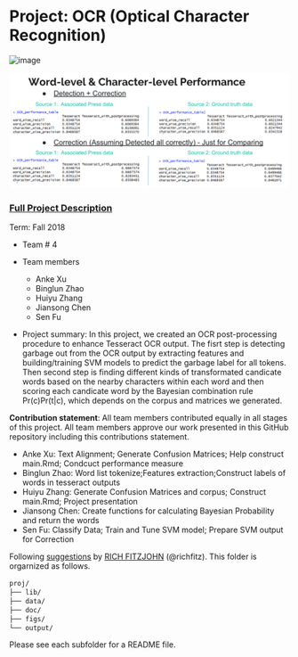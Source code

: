 # Project: OCR (Optical Character Recognition) 

![image](figs/intro.png)

![image](figs/PerformancePic.png)

### [Full Project Description](doc/project4_desc.md)

Term: Fall 2018

+ Team # 4
+ Team members
	+ Anke Xu
	+ Binglun Zhao
	+ Huiyu Zhang
	+ Jiansong Chen
	+ Sen Fu
	
+ Project summary: In this project, we created an OCR post-processing procedure to enhance Tesseract OCR output. The fisrt step is detecting garbage out from the OCR output by extracting features and building/training SVM models to predict the garbage label for all tokens. Then second step is finding different kinds of transformated candicate words based on the nearby characters within each word and then scoring each candicate word by the Bayesian combination rule Pr(c)Pr(t|c), which depends on the corpus and matrices we generated.
	
**Contribution statement**: All team members contributed equally in all stages of this project. All team members approve our work presented in this GitHub repository including this contributions statement. 

+ Anke Xu: Text Alignment; Generate Confusion Matrices; Help construct main.Rmd; Condcuct performance measure
+ Binglun Zhao: Word list tokenize;Features extraction;Construct labels of words in tesseract outputs 
+ Huiyu Zhang: Generate Confusion Matrices and corpus; Construct main.Rmd; Project presentation
+ Jiansong Chen: Create functions for calculating Bayesian Probability and return the words
+ Sen Fu: Classify Data; Train and Tune SVM model; Prepare SVM output for Correction

Following [suggestions](http://nicercode.github.io/blog/2013-04-05-projects/) by [RICH FITZJOHN](http://nicercode.github.io/about/#Team) (@richfitz). This folder is orgarnized as follows.

```
proj/
├── lib/
├── data/
├── doc/
├── figs/
└── output/
```

Please see each subfolder for a README file.
